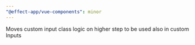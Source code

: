 ```yaml
---
"@effect-app/vue-components": minor
---
```


Moves custom input class logic on higher step to be used also in custom Inputs
